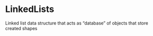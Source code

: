 # LinkedLists

Linked list data structure that acts as “database” of objects that store created shapes

